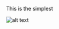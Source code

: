 This is the simplest


![alt text](https://raw.githubusercontent.com/username/projectname/branch/path/to/img.png)
